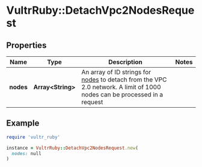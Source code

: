 # VultrRuby::DetachVpc2NodesRequest

## Properties

| Name | Type | Description | Notes |
| ---- | ---- | ----------- | ----- |
| **nodes** | **Array&lt;String&gt;** | An array of ID strings for [nodes](#operation/list-vpc2-nodes) to detach from the VPC 2.0 network. A limit of 1000 nodes can be processed in a request |  |

## Example

```ruby
require 'vultr_ruby'

instance = VultrRuby::DetachVpc2NodesRequest.new(
  nodes: null
)
```


